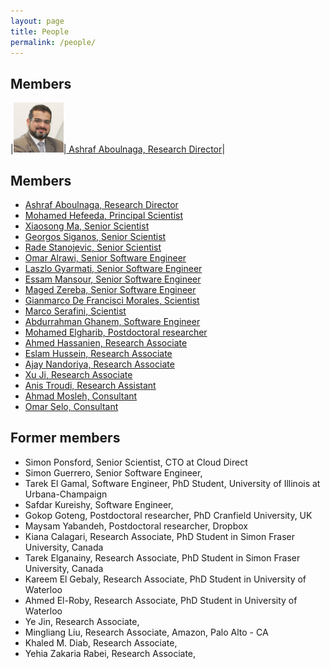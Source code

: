 ```yaml
---
layout: page
title: People
permalink: /people/
---
```

## Members

|<img class="img img-circle" src="/img/people/ashraf.jpg" height="80px" width="80px" alt="">|[ Ashraf Aboulnaga, Research Director](/people/ashraf/)|	
				
## Members


- [ Ashraf Aboulnaga, Research Director](/people/ashraf/)
- [ Mohamed Hefeeda, Principal Scientist](/people/mhefeeda/)
- [ Xiaosong Ma, Senior Scientist](/people/xma/)
- [ Georgos Siganos, Senior Scientist](/people/gsiganos/)
- [ Rade Stanojevic, Senior Scientist](/people/rstanojevic/)
- [Omar Alrawi, Senior Software Engineer](/people/oalrawi/)
- [ Laszlo Gyarmati, Senior Software Engineer](/people/lgyarmati/)
- [ Essam Mansour, Senior Software Engineer](/people/emansour/)
- [Maged Zereba, Senior Software Engineer](/people/mzereba/)
- [ Gianmarco De Francisci Morales, Scientist](/people/gmorales/)
- [ Marco Serafini, Scientist](/people/mserafini/)
- [Abdurrahman Ghanem, Software Engineer](/people/aghanem/)
- [ Mohamed Elgharib, Postdoctoral researcher](/people/melgharib/)
- [Ahmed Hassanien, Research Associate](/people/ahassanien/)
- [Eslam Hussein, Research Associate](/people/ehussein/)
- [Ajay Nandoriya, Research Associate](/people/anandoriya/)
- [Xu Ji, Research Associate](/people/xji/)
- [Anis Troudi, Research Assistant](/people/atroudi/)
- [Ahmad Mosleh, Consultant](/people/amosleh/)
- [Omar Selo, Consultant](/people/oselo/)



## Former members

- Simon Ponsford, Senior Scientist, CTO at Cloud Direct
- Simon Guerrero, Senior Software Engineer, 
- Tarek El Gamal, Software Engineer, PhD Student, University of Illinois at Urbana-Champaign
- Safdar Kureishy, Software Engineer, 
-  Gokop Goteng, Postdoctoral researcher, PhD Cranfield University, UK
-  Maysam Yabandeh, Postdoctoral researcher, Dropbox
- Kiana Calagari, Research Associate, PhD Student in Simon Fraser University, Canada
- Tarek Elganainy, Research Associate, PhD Student in Simon Fraser University, Canada
- Kareem El Gebaly, Research Associate, PhD Student in University of Waterloo
- Ahmed El-Roby, Research Associate, PhD Student in University of Waterloo
- Ye Jin, Research Associate, 
- Mingliang Liu, Research Associate, Amazon, Palo Alto - CA
- Khaled M. Diab, Research Associate, 
- Yehia Zakaria Rabei, Research Associate, 

